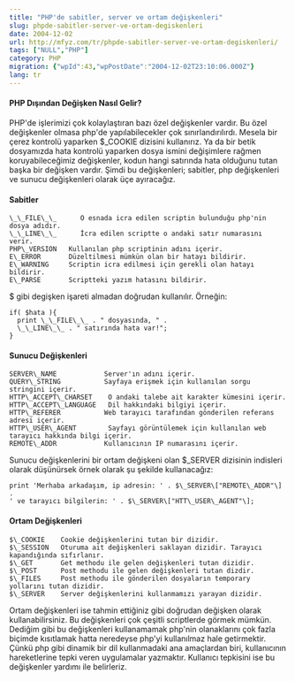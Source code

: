 ```yaml
---
title: "PHP'de sabitler, server ve ortam değişkenleri"
slug: phpde-sabitler-server-ve-ortam-degiskenleri
date: 2004-12-02
url: http://mfyz.com/tr/phpde-sabitler-server-ve-ortam-degiskenleri/
tags: ["NULL","PHP"]
category: PHP
migration: {"wpId":43,"wpPostDate":"2004-12-02T23:10:06.000Z"}
lang: tr
---
```


#### PHP Dışından Değişken Nasıl Gelir?

PHP'de işlerimizi çok kolaylaştıran bazı özel değişkenler vardır. Bu özel değişkenler olmasa php'de yapılabilecekler çok sınırlandırılırdı. Mesela bir çerez kontrolü yaparken $\_COOKIE dizisini kullanırız. Ya da bir betik dosyamızda hata kontrolü yaparken dosya ismini değişimlere rağmen koruyabileceğimiz değişkenler, kodun hangi satırında hata olduğunu tutan başka bir değişken vardır. Şimdi bu değişkenleri; sabitler, php değişkenleri ve sunucu değişkenleri olarak üçe ayıracağız.

#### Sabitler

```
\_\_FILE\_\_      O esnada icra edilen scriptin bulunduğu php'nin dosya adıdır.
\_\_LINE\_\_      İcra edilen scriptte o andaki satır numarasını verir.
PHP\_VERSION   Kullanılan php scriptinin adını içerir.
E\_ERROR       Düzeltilmesi mümkün olan bir hatayı bildirir.
E\_WARNING     Scriptin icra edilmesi için gerekli olan hatayı bildirir.
E\_PARSE       Scriptteki yazım hatasını bildirir.

```
$ gibi degişken işareti almadan doğrudan kullanılır. Örneğin:
```
if( $hata ){
  print \_\_FILE\_\_ . " dosyasında, " .
  \_\_LINE\_\_ . " satırında hata var!";
}

```

#### Sunucu Değişkenleri

```
SERVER\_NAME            Server'ın adını içerir.
QUERY\_STRING           Sayfaya erişmek için kullanılan sorgu stringini içerir.
HTTP\_ACCEPT\_CHARSET    O andaki talebe ait karakter kümesini içerir.
HTTP\_ACCEPT\_LANGUAGE   Dil hakkındaki bilgiyi içerir.
HTTP\_REFERER           Web tarayıcı tarafından gönderilen referans adresi içerir.
HTTP\_USER\_AGENT        Sayfayı görüntülemek için kullanılan web tarayıcı hakkında bilgi içerir.
REMOTE\_ADDR            Kullanıcının IP numarasını içerir.

```
Sunucu değişkenlerini bir ortam değişkeni olan $\_SERVER dizisinin indisleri olarak düşünürsek örnek olarak şu şekilde kullanacağız:
```
print 'Merhaba arkadaşım, ip adresin: ' . $\_SERVER\["REMOTE\_ADDR"\] .
' ve tarayıcı bilgilerin: ' . $\_SERVER\["HTT\_USER\_AGENT"\];

```

#### Ortam Değişkenleri

```
$\_COOKIE    Cookie değişkenlerini tutan bir dizidir.
$\_SESSION   Oturuma ait değişkenleri saklayan dizidir. Tarayıcı kapandığında sıfırlanır.
$\_GET       Get methodu ile gelen değişkenleri tutan dizidir.
$\_POST      Post methodu ile gelen değişkenleri tutan dizdir.
$\_FILES     Post methodu ile gönderilen dosyaların temporary yollarını tutan dizidir.
$\_SERVER    Server değişkenlerini kullanmamızı yarayan dizidir.

```
Ortam değişkenleri ise tahmin ettiğiniz gibi doğrudan değişken olarak kullanabilirsiniz. Bu değişkenleri çok çeşitli scriptlerde görmek mümkün. Dediğim gibi bu değişkenleri kullanamamak php'nin olanaklarını çok fazla biçimde kısıtlamak hatta neredeyse php'yi kullanılmaz hale getirmektir. Çünkü php gibi dinamik bir dil kullanmadaki ana amaçlardan biri, kullanıcının hareketlerine tepki veren uygulamalar yazmaktır. Kullanıcı tepkisini ise bu değişkenler yardımı ile belirleriz.